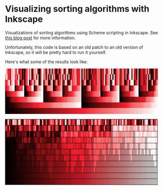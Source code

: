 # Visualizing sorting algorithms with Inkscape #

Visualizations of sorting algorithms using Scheme scripting in Inkscape.
See [this blog post]() for more information.

Unfortunately, this code is based on an old patch to an old version of Inkscape, so it will be pretty hard to run it yourself.

Here's what some of the results look like:

![Merge-sort](./examples/mergesort.png)

![Quicksort](./examples/quicksort.png)
